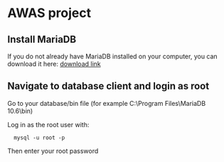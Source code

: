 # AWAS project

## Install MariaDB

If you do not already have MariaDB installed on your computer, you can download it here: [download link](https://mariadb.org/download/?t=mariadb&p=mariadb&r=10.6.7&os=windows&cpu=x86_64&pkg=msi&m=xtom_tal)

## Navigate to database client and login as root

Go to your database/bin file (for example C:\Program Files\MariaDB 10.6\bin)

Log in as the root user with:
```
  mysql -u root -p
```
  
Then enter your root password

